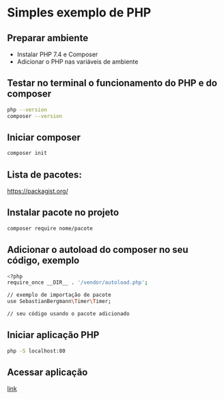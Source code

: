 # Simples exemplo de PHP

## Preparar ambiente
* Instalar PHP 7.4 e Composer
* Adicionar o PHP nas variáveis de ambiente


## Testar no terminal o funcionamento do PHP e do composer
```bash
php --version
composer --version
```

## Iniciar composer
```bash
composer init
```

## Lista de pacotes: 
https://packagist.org/

## Instalar pacote no projeto
```bash
composer require nome/pacote
```

## Adicionar o autoload do composer no seu código, exemplo
```bash
<?php
require_once __DIR__ . '/vendor/autoload.php';

// exemplo de importação de pacote
use SebastianBergmann\Timer\Timer;

// seu código usando o pacote adicionado
```


## Iniciar aplicação PHP
```bash
php -S localhost:80
```


## Acessar aplicação
[link](http://localhost)
